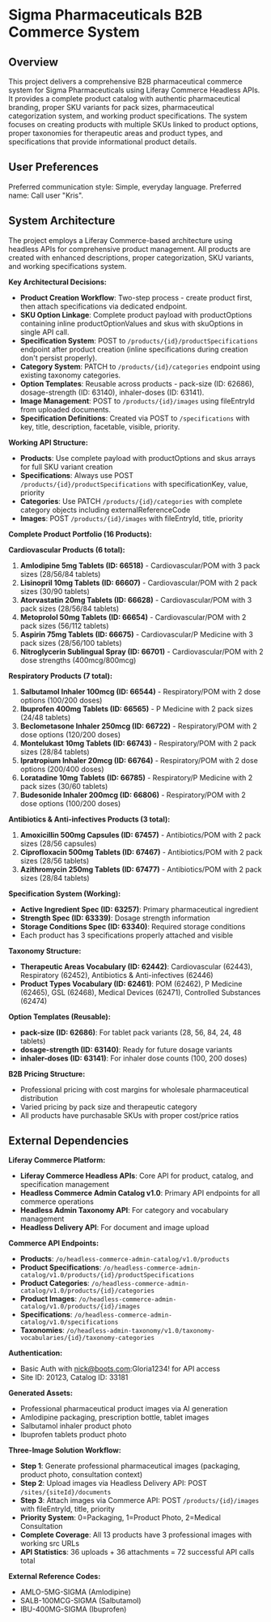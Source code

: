 # Sigma Pharmaceuticals B2B Commerce System

## Overview
This project delivers a comprehensive B2B pharmaceutical commerce system for Sigma Pharmaceuticals using Liferay Commerce Headless APIs. It provides a complete product catalog with authentic pharmaceutical branding, proper SKU variants for pack sizes, pharmaceutical categorization system, and working product specifications. The system focuses on creating products with multiple SKUs linked to product options, proper taxonomies for therapeutic areas and product types, and specifications that provide informational product details.

## User Preferences
Preferred communication style: Simple, everyday language.
Preferred name: Call user "Kris".

## System Architecture
The project employs a Liferay Commerce-based architecture using headless APIs for comprehensive product management. All products are created with enhanced descriptions, proper categorization, SKU variants, and working specifications system.

**Key Architectural Decisions:**
- **Product Creation Workflow**: Two-step process - create product first, then attach specifications via dedicated endpoint.
- **SKU Option Linkage**: Complete product payload with productOptions containing inline productOptionValues and skus with skuOptions in single API call.
- **Specification System**: POST to `/products/{id}/productSpecifications` endpoint after product creation (inline specifications during creation don't persist properly).
- **Category System**: PATCH to `/products/{id}/categories` endpoint using existing taxonomy categories.
- **Option Templates**: Reusable across products - pack-size (ID: 62686), dosage-strength (ID: 63140), inhaler-doses (ID: 63141).
- **Image Management**: POST to `/products/{id}/images` using fileEntryId from uploaded documents.
- **Specification Definitions**: Created via POST to `/specifications` with key, title, description, facetable, visible, priority.

**Working API Structure:**
- **Products**: Use complete payload with productOptions and skus arrays for full SKU variant creation
- **Specifications**: Always use POST `/products/{id}/productSpecifications` with specificationKey, value, priority
- **Categories**: Use PATCH `/products/{id}/categories` with complete category objects including externalReferenceCode
- **Images**: POST `/products/{id}/images` with fileEntryId, title, priority

**Complete Product Portfolio (16 Products):**

**Cardiovascular Products (6 total):**
1. **Amlodipine 5mg Tablets (ID: 66518)** - Cardiovascular/POM with 3 pack sizes (28/56/84 tablets)
2. **Lisinopril 10mg Tablets (ID: 66607)** - Cardiovascular/POM with 2 pack sizes (30/90 tablets)
3. **Atorvastatin 20mg Tablets (ID: 66628)** - Cardiovascular/POM with 3 pack sizes (28/56/84 tablets)
4. **Metoprolol 50mg Tablets (ID: 66654)** - Cardiovascular/POM with 2 pack sizes (56/112 tablets)
5. **Aspirin 75mg Tablets (ID: 66675)** - Cardiovascular/P Medicine with 3 pack sizes (28/56/100 tablets)
6. **Nitroglycerin Sublingual Spray (ID: 66701)** - Cardiovascular/POM with 2 dose strengths (400mcg/800mcg)

**Respiratory Products (7 total):**
1. **Salbutamol Inhaler 100mcg (ID: 66544)** - Respiratory/POM with 2 dose options (100/200 doses)
2. **Ibuprofen 400mg Tablets (ID: 66565)** - P Medicine with 2 pack sizes (24/48 tablets)
3. **Beclometasone Inhaler 250mcg (ID: 66722)** - Respiratory/POM with 2 dose options (120/200 doses)
4. **Montelukast 10mg Tablets (ID: 66743)** - Respiratory/POM with 2 pack sizes (28/84 tablets)
5. **Ipratropium Inhaler 20mcg (ID: 66764)** - Respiratory/POM with 2 dose options (200/400 doses)
6. **Loratadine 10mg Tablets (ID: 66785)** - Respiratory/P Medicine with 2 pack sizes (30/60 tablets)
7. **Budesonide Inhaler 200mcg (ID: 66806)** - Respiratory/POM with 2 dose options (100/200 doses)

**Antibiotics & Anti-infectives Products (3 total):**
1. **Amoxicillin 500mg Capsules (ID: 67457)** - Antibiotics/POM with 2 pack sizes (28/56 capsules)
2. **Ciprofloxacin 500mg Tablets (ID: 67467)** - Antibiotics/POM with 2 pack sizes (28/56 tablets)
3. **Azithromycin 250mg Tablets (ID: 67477)** - Antibiotics/POM with 2 pack sizes (28/84 tablets)

**Specification System (Working):**
- **Active Ingredient Spec (ID: 63257)**: Primary pharmaceutical ingredient
- **Strength Spec (ID: 63339)**: Dosage strength information  
- **Storage Conditions Spec (ID: 63340)**: Required storage conditions
- Each product has 3 specifications properly attached and visible

**Taxonomy Structure:**
- **Therapeutic Areas Vocabulary (ID: 62442)**: Cardiovascular (62443), Respiratory (62452), Antibiotics & Anti-infectives (62446)
- **Product Types Vocabulary (ID: 62461)**: POM (62462), P Medicine (62465), GSL (62468), Medical Devices (62471), Controlled Substances (62474)

**Option Templates (Reusable):**
- **pack-size (ID: 62686)**: For tablet pack variants (28, 56, 84, 24, 48 tablets)
- **dosage-strength (ID: 63140)**: Ready for future dosage variants
- **inhaler-doses (ID: 63141)**: For inhaler dose counts (100, 200 doses)

**B2B Pricing Structure:**
- Professional pricing with cost margins for wholesale pharmaceutical distribution
- Varied pricing by pack size and therapeutic category
- All products have purchasable SKUs with proper cost/price ratios

## External Dependencies

**Liferay Commerce Platform:**
- **Liferay Commerce Headless APIs**: Core API for product, catalog, and specification management
- **Headless Commerce Admin Catalog v1.0**: Primary API endpoints for all commerce operations
- **Headless Admin Taxonomy API**: For category and vocabulary management
- **Headless Delivery API**: For document and image upload

**Commerce API Endpoints:**
- **Products**: `/o/headless-commerce-admin-catalog/v1.0/products`
- **Product Specifications**: `/o/headless-commerce-admin-catalog/v1.0/products/{id}/productSpecifications`
- **Product Categories**: `/o/headless-commerce-admin-catalog/v1.0/products/{id}/categories`
- **Product Images**: `/o/headless-commerce-admin-catalog/v1.0/products/{id}/images`
- **Specifications**: `/o/headless-commerce-admin-catalog/v1.0/specifications`
- **Taxonomies**: `/o/headless-admin-taxonomy/v1.0/taxonomy-vocabularies/{id}/taxonomy-categories`

**Authentication:**
- Basic Auth with nick@boots.com:Gloria1234! for API access
- Site ID: 20123, Catalog ID: 33181

**Generated Assets:**
- Professional pharmaceutical product images via AI generation
- Amlodipine packaging, prescription bottle, tablet images
- Salbutamol inhaler product photo
- Ibuprofen tablets product photo

**Three-Image Solution Workflow:**
- **Step 1**: Generate professional pharmaceutical images (packaging, product photo, consultation context)
- **Step 2**: Upload images via Headless Delivery API: POST `/sites/{siteId}/documents`
- **Step 3**: Attach images via Commerce API: POST `/products/{id}/images` with fileEntryId, title, priority
- **Priority System**: 0=Packaging, 1=Product Photo, 2=Medical Consultation
- **Complete Coverage**: All 13 products have 3 professional images with working src URLs
- **API Statistics**: 36 uploads + 36 attachments = 72 successful API calls total

**External Reference Codes:**
- AMLO-5MG-SIGMA (Amlodipine)
- SALB-100MCG-SIGMA (Salbutamol) 
- IBU-400MG-SIGMA (Ibuprofen)